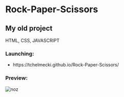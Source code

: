# Rock-Paper-Scissors
<h2>My old project</h2>
<p>HTML, CSS, JAVASCRIPT</p>
<h3>Launching:</h3>
<ul>
  <li>https://tchelmecki.github.io/Rock-Paper-Scissors/</li>
</ul>
<h3>Preview:</h3>

![noz](https://github.com/tchelmecki/Rock-Paper-Scissors/assets/121833733/2af10d12-0376-435c-949f-883499b48517)

